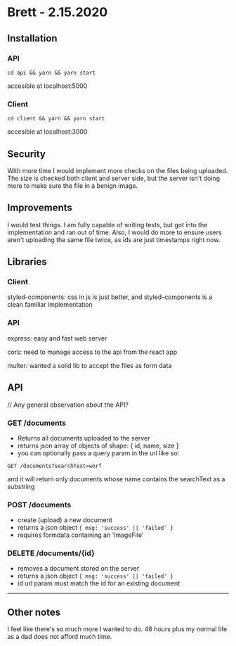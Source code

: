 # Brett - 2.15.2020
## Installation

### API
```
cd api && yarn && yarn start
```
accesible at localhost:5000

### Client
```
cd client && yarn && yarn start
```
accesible at localhost:3000

## Security
With more time I would implement more checks on the files being uploaded. The size is checked both client and server side, but the server isn't doing more to make sure the file in a benign image.

## Improvements
I would test things. I am fully capable of writing tests, but got into the implementation and ran out of time.
Also, I would do more to ensure users aren't uploading the same file twice, as ids are just timestamps right now.

## Libraries

### Client
styled-components: css in js is just better, and styled-components is a clean familiar implementation

### API
express: easy and fast web server

cors: need to manage access to the api from the react app

multer: wanted a solid lib to accept the files as form data

## API
// Any general observation about the API?

### GET /documents
- Returns all documents uploaded to the server
- returns json array of objects of shape: { id, name, size }
- you can optionally pass a query param in the url like so:
```
GET /documents?searchText=worf
```
and it will return only documents whose name contains the searchText as a substring

### POST /documents
- create (upload) a new document
- returns a json object `{ msg: 'success' || 'failed' }`
- requires formdata containing an 'imageFile'

### DELETE /documents/{id}
- removes a document stored on the server
- returns a json object `{ msg: 'success' || 'failed' }`
- id url param must match the id for an existing document

---
## Other notes
I feel like there's so much more I wanted to do. 48 hours plus my normal life as a dad does not afford much time.
